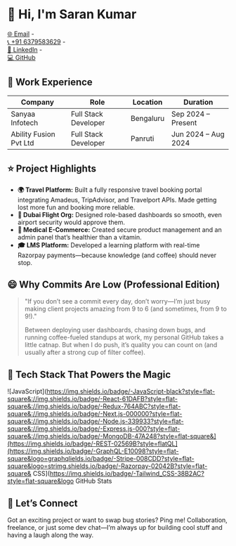 # 👋 Hi, I'm Saran Kumar

[🌐 Email](mailto:saran.softdev@gmail.com) -  
[📞 +91 6379583629](tel:+916379583629) -  
[🔗 LinkedIn](https://linkedin.com/in/saran-softdev/) -  
[💻 GitHub](https://github.com/saran-softdev)

## 🏢 Work Experience

| Company                | Role                 | Location        | Duration               |
|------------------------|----------------------|-----------------|------------------------|
| Sanyaa Infotech        | Full Stack Developer | Bengaluru       | Sep 2024 – Present     |
| Ability Fusion Pvt Ltd | Full Stack Developer | Panruti         | Jun 2024 – Aug 2024    |

## ⭐ Project Highlights

- **🌍 Travel Platform:** Built a fully responsive travel booking portal integrating Amadeus, TripAdvisor, and Travelport APIs. Made getting lost more fun and booking more reliable.
- **🛫 Dubai Flight Org:** Designed role-based dashboards so smooth, even airport security would approve them.
- **💊 Medical E-Commerce:** Created secure product management and an admin panel that’s healthier than a vitamin.
- **🎓 LMS Platform:** Developed a learning platform with real-time Razorpay payments—because knowledge (and coffee) should never stop.

## 😄 Why Commits Are Low (Professional Edition)

> "If you don’t see a commit every day, don’t worry—I’m just busy making client projects amazing from 9 to 6 (and sometimes, from 9 to 9!)."  
>  
> Between deploying user dashboards, chasing down bugs, and running coffee-fueled standups at work, my personal GitHub takes a little catnap. But when I do push, it’s quality you can count on (and usually after a strong cup of filter coffee).

## 🚀 Tech Stack That Powers the Magic

![JavaScript](https://img.shields.io/badge/-JavaScript-black?style=flat-square&://img.shields.io/badge/-React-61DAFB?style=flat-square&://img.shields.io/badge/-Redux-764ABC?style=flat-square&://img.shields.io/badge/-Next.js-000000?style=flat-square&://img.shields.io/badge/-Node.js-339933?style=flat-square&://img.shields.io/badge/-Express.js-000?style=flat-square&://img.shields.io/badge/-MongoDB-47A248?style=flat-square&](https://img.shields.io/badge/-REST-02569B?style=flatQL](https://img.shields.io/badge/-GraphQL-E10098?style=flat-square&logo=graphqlields.io/badge/-Stripe-008CDD?style=flat-square&logo=strimg.shields.io/badge/-Razorpay-02042B?style=flat-square& CSS](https://img.shields.io/badge/-Tailwind_CSS-38B2AC?style=flat-square&logo GitHub Stats


  
  


## 🤝 Let’s Connect

Got an exciting project or want to swap bug stories? Ping me! Collaboration, freelance, or just some dev chat—I’m always up for building cool stuff and having a laugh along the way.
